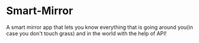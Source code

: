 # Smart-Mirror
A smart mirror app that lets you know everything that is going around you(in case you don't touch grass) and in the world with the help of API!
